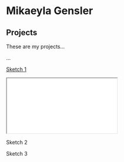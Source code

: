 # Mikaeyla Gensler

## Projects

These are my projects...

...

[Sketch 1](./sketch/)


<iframe src="./sketch/"></iframe>

Sketch 2

Sketch 3
